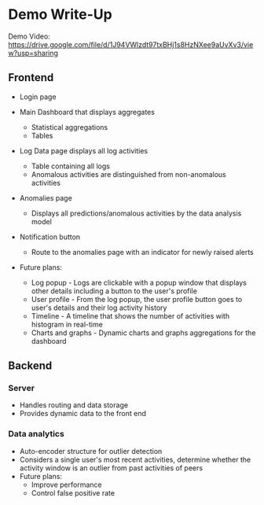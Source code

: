 # Demo Write-Up

Demo Video: https://drive.google.com/file/d/1J94VWlzdt97txBHj1s8HzNXee9aUvXv3/view?usp=sharing

## Frontend
- Login page

- Main Dashboard that displays aggregates
  - Statistical aggregations
  - Tables

- Log Data page displays all log activities
  - Table containing all logs
  - Anomalous activities are distinguished from non-anomalous activities

- Anomalies page
  - Displays all predictions/anomalous activities by the data analysis model

- Notification button
  - Route to the anomalies page with an indicator for newly raised alerts 
  
- Future plans:
  - Log popup
        - Logs are clickable with a popup window that displays other details including a button to the user's profile       
  - User profile
        - From the log popup, the user profile button goes to user's details and their log activity history     
  - Timeline
        - A timeline that shows the number of activities with histogram in real-time
  - Charts and graphs 
        - Dynamic charts and graphs aggregations for the dashboard
## Backend
### Server
- Handles routing and data storage
- Provides dynamic data to the front end
### Data analytics
- Auto-encoder structure for outlier detection
- Considers a single user's most recent activities, determine whether the activity window is an outlier from past activities of peers
- Future plans:
  - Improve performance
  - Control false positive rate
